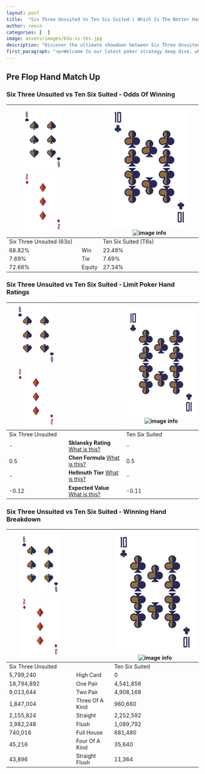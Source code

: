 ```yaml
---
layout: post
title:  "Six Three Unsuited Vs Ten Six Suited | Which Is The Better Hand In Poker? A Complete Guide"
author: reece
categories: [  ]
image: assets/images/63o-vs-t6s.jpg
description: "Discover the ultimate showdown between Six Three Unsuited and Ten Six Suited in poker! Uncover the odds, strategies, and scenarios where one hand triumphs over the other. Get ready to up your poker game with this thrilling analysis."
first_paragraph: "<p>Welcome to our latest poker strategy deep dive, where we're pitting two distinct hands against each other in a high-stakes showdown: Six Three Unsuited vs Ten Six Suited.</p><p>In the dynamic world of poker, every decision counts, and knowing which hand holds the upper hand is key to your success at the table.</p><p>In this article, we'll dissect these two hands, explore the scenarios where one dominates the other, and equip you with the knowledge to make strategic choices that can tip the odds in your favor.</p><p>Get ready to unravel the intriguing dynamics of these poker hands and elevate your game to new heights.</p>"
---
```




[comment]: # (sp0)

## Pre Flop Hand Match Up

<div class="table hand-ratings" markdown="1"> 



### Six Three Unsuited vs Ten Six Suited - Odds Of Winning


    
| ![image info](assets/images/hand1/6.png) ![image info](assets/images/hand1/3o.png) |  | ![image info](assets/images/hand2/T.png) ![image info](assets/images/hand2/6s.png) |
| -------- | -------- | -------- |
| Six Three Unsuited (63o) |  | Ten Six Suited (T6s) |
| 68.82% | Win | 23.49% |
| 7.69% | Tie | 7.69% |
| 72.66% | Equity | 27.34% |




[comment]: # (sp1)



### Six Three Unsuited vs Ten Six Suited - Limit Poker Hand Ratings


    
| ![image info](assets/images/hand1/6.png) ![image info](assets/images/hand1/3o.png) |  | ![image info](assets/images/hand2/T.png) ![image info](assets/images/hand2/6s.png) |
| -------- | -------- | -------- |
| Six Three Unsuited |  | Ten Six Suited |
| - | **Sklansky Rating** [What is this?](/sklansky-rating-explained) | - |
| 0.5 | **Chen Formula** [What is this?](/chen-formula-explained) | 0.5 |
| - | **Hellmuth Tier** [What is this?](/Hellmuth-tier-explained) | - |
| -0.12 | **Expected Value** [What is this?](/expected-value-explained) | -0.11 |




[comment]: # (sp2)



### Six Three Unsuited vs Ten Six Suited - Winning Hand Breakdown


    
| ![image info](assets/images/hand1/6.png) ![image info](assets/images/hand1/3o.png) |  | ![image info](assets/images/hand2/T.png) ![image info](assets/images/hand2/6s.png) |
| -------- | -------- | -------- |
| Six Three Unsuited |  | Ten Six Suited |
| 5,799,240 | High Card | 0 |
| 18,794,892 | One Pair | 4,541,856 |
| 9,013,644 | Two Pair | 4,908,168 |
| 1,847,004 | Three Of A Kind | 960,660 |
| 2,155,824 | Straight | 2,252,592 |
| 3,982,248 | Flush | 1,089,792 |
| 740,016 | Full House | 681,480 |
| 45,216 | Four Of A Kind | 35,640 |
| 43,896 | Straight Flush | 11,364 |




[comment]: # (sp3)



</div>

[comment]: # (sp4)



[comment]: # (sp5)

